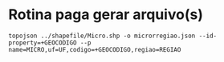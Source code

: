 # Rotina paga gerar arquivo(s)
`topojson ../shapefile/Micro.shp -o microrregiao.json --id-property=+GEOCODIGO --p name=MICRO,uf=UF,codigo=+GEOCODIGO,regiao=REGIAO`